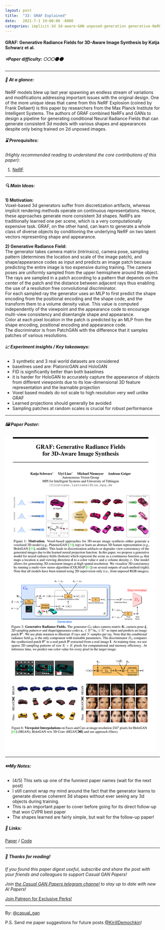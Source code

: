 ```yaml
---
layout: post
title:  "33: GRAF Explained"
date:   2021-7-1 19:00:00 -0000
categories: implicit-3d 3d-aware-GAN unposed-generation generative-NeRF
---
```

  
#### GRAF: Generative Radiance Fields for 3D-Aware Image Synthesis by Katja Schwarz et al.

##### ⭐️Paper difficulty: 🌕🌕🌕🌑🌑

***

##### 🎯 At a glance:

NeRF models blew up last year spawning an endless stream of variations and modifications addressing important issues with the original design. One of the more unique ideas that came from this NeRF Explosion (coined by Frank Dellaert) is this paper by researchers from the Max Planck Institute for Intelligent Systems. The authors of GRAF combined NeRFs and GANs to design a pipeline for generating conditional Neural Radiance Fields that can generate consistent 3d models with various shapes and appearances despite only being trained on 2d unposed images.

##### ⌛️ Prerequisites:

*(Highly recommended reading to understand the core contributions of this paper):*
1. [NeRF](https://t.me/casual_gan/22)

***

##### 🔍 Main Ideas:
**1) Motivation:**  
Voxel-based 3d generators suffer from discretization artifacts, whereas implicit rendering methods operate on continuous representations. Hence, these approaches generate more consistent 3d shapes. NeRFs are traditionally learned one per scene, which is a very computationally expensive task. GRAF, on the other hand, can learn to generate a whole class of diverse objects by conditioning the underlying NeRF on two latent vectors representing shape and appearance.

**2) Generative Radiance Field:**  
The generator takes camera matrix (intrinsics), camera pose, sampling pattern (determines the location and scale of the image patch), and shape/appearance codes as input and predicts an image patch because predicting the entire image is too expensive during training. The camera poses are uniformly sampled from the upper hemisphere around the object. The rays are sampled in a patch according to a pattern that depends on the center of the patch and the distance between adjacent rays thus enabling the use of a resolution free convolutional discriminator.  
For each sampled ray the generator uses an MLP to first predict the shape encoding from the positional encoding and the shape code, and the transform them to a volume density value. This value is computed independently of the viewpoint and the appearance code to encourage multi-view consistency and disentangle shape and appearance.  
Color at each pixel location in the patch is predicted by an MLP from the shape encoding, positional encoding and appearance code.  
The discriminator is from PatchGAN with the difference that it samples patches of various resolutions.  

##### 📈 Experiment insights / Key takeaways:
- 3 synthetic and 3 real world datasets are considered
- baselines used are: PlatonicGAN and HoloGAN
- FID is significantly better than both baselines
- it is harder for HoloGAN to accurately capture the appearance of objects from different viewpoints due to its low-dimensional 3D feature representation and the learnable projection
- Voxel based models do not scale to high resolution very well unlike GRAF
- Learned projections should generally be avoided
- Sampling patches at random scales is crucial for robust performance


***

##### 🖼️ Paper Poster:

![GRAF: Generative Radiance Fields for 3D-Aware Image Synthesis](/assets/images/GRAF.png "GRAF Paper Poster")

***

##### ✏️My Notes:
- (4/5) This sets up one of the funniest paper names (wait for the next post)
- I still cannot wrap my mind around the fact that the generator learns to generate diverse coherent 3d shapes without ever seeing any 3d objects during training.
- This is an important paper to cover before going for its direct follow-up that won CVPR best paper
- The shapes learned are fairly simple, but wait for the follow-up paper!

##### 🔗 Links:
[Paper](http://www.cvlibs.net/publications/Schwarz2020NEURIPS.pdf) / [Code](https://github.com/autonomousvision/graf)

***

##### 👋 Thanks for reading!
*If you found this paper digest useful, subscribe and share the post with your friends and colleagues to support Casual GAN Papers!*

*Join [the Casual GAN Papers telegram channel](https://t.me/joinchat/KeutnzlvetRkZGZi) to stay up to date with new AI Papers!*

<a href="https://www.patreon.com/bePatron?u=53448948" data-patreon-widget-type="become-patron-button">Join Patreon for Exclusive Perks!</a><script async src="https://c6.patreon.com/becomePatronButton.bundle.js"></script>

***

By: [@casual_gan](https://t.me/joinchat/KeutnzlvetRkZGZi)

P.S. Send me paper suggestions for future posts
[@KirillDemochkin](mailto:kdemochkin@gmail.com)!
